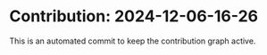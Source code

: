 # Contribution: 2024-12-06-16-26
This is an automated commit to keep the contribution graph active.
